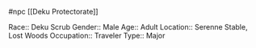 #npc [[Deku Protectorate]]

Race:: Deku Scrub
Gender:: Male
Age:: Adult
Location:: Serenne Stable, Lost Woods
Occupation:: Traveler
Type:: Major
